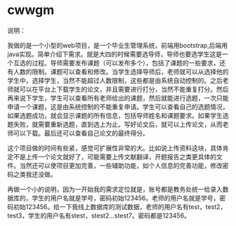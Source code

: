# cwwgm


说明：


  我做的是一个小型的web项目，是一个毕业生管理系统，前端用bootstrap,后端用java实现。简单介绍下需求。就是大四的时候需要选导师，导师也要选学生这是一个互选的过程。导师需要发布课题（可以发布多个），包括了课题的一些要求，还有人数的限制。课题可以查看和修改。当学生选择导师后，老师就可以从选择他的学生中，选择学生，当然不能超过人数限制，这些都是由系统自动控制的。之后老师就可以在平台上下载学生的论文，并且需要进行打分，当然不能重复打分。然后再来说下学生，学生可以查看所有老师给出的课题，然后就能进行选题，一次只能申请一个课题，这是由系统控制的不能重复申请。学生可以查看自己的选题情况，如果选题成功，就会显示课题的所有信息，包括导师姓名和课题要求。如果学生选题失败，就需要重新选题，直到选上为止。写好论文后，就可以上传论文，从而老师可以下载。最后还可以查看自己论文的最终得分。
  
  这个项目做的时间有些紧，感觉可扩展性非常的大。比如说上传资料这块，具体肯定不是上传一个论文就好了，可能需要上传文献翻译，开题报告之类更具体的文件。当然还可以使项目更加完善，一些辅助功能，如个人信息的完善功能，修改密码之类我还没做。
  
  再做一个小的说明，因为一开始我的需求定位就是，账号都是教务处统一给录入数据库的，学生的用户名就是学号，密码初始123456。老师的用户名就是学号，密码初始123456。给一下我线上数据库的测试数据，老师的用户名有test，test2，test3，学生的用户名有stest，stest2...stest7。密码都是123456。
